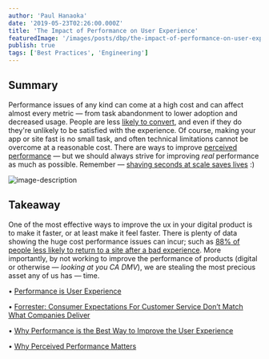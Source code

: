 ```yaml
---
author: 'Paul Hanaoka'
date: '2019-05-23T02:26:00.000Z'
title: 'The Impact of Performance on User Experience'
featuredImage: '/images/posts/dbp/the-impact-of-performance-on-user-experience.png'
publish: true
tags: ['Best Practices', 'Engineering']
---
```


## Summary

Performance issues of any kind can come at a high cost and can affect almost every metric — from task abandonment to lower adoption and decreased usage. People are less [likely to convert](https://www.cloudflare.com/learning/performance/more/website-performance-conversion-rates/), and even if they do they're unlikely to be satisfied with the experience. Of course, making your app or site fast is no small task, and often technical limitations cannot be overcome at a reasonable cost. There are ways to improve [perceived performance](https://blog.teamtreehouse.com/perceived-performance) — but we should always strive for improving _real_ performance as much as possible. Remember — [shaving seconds at scale saves lives](https://www.folklore.org/StoryView.py?story=Saving_Lives.txt) :)

![image-description](/images/posts/dbp/1558646716993webupload_00659870.png)

## Takeaway

One of the most effective ways to improve the ux in your digital product is to make it faster, or at least make it feel faster. There is plenty of data showing the huge cost performance issues can incur; such as [88% of people less likely to return to a site after a bad experience](http://designingforperformance.com/changing-culture/#impact-on-business-metrics). More importantly, by not working to improve the performance of products (digital or otherwise — _looking at you CA DMV_), we are stealing the most precious asset any of us has — time.

• [Performance is User Experience](http://designingforperformance.com/performance-is-ux/)

• [Forrester: Consumer Expectations For Customer Service Don’t Match What Companies Deliver](https://go.forrester.com/blogs/consumer-expectations-for-customer-service-dont-match-what-companies-deliver/)

• [Why Performance is the Best Way to Improve the User Experience](https://boagworld.com/usability/performance-ux/)

• [Why Perceived Performance Matters](https://www.smashingmagazine.com/2015/09/why-performance-matters-the-perception-of-time/)
